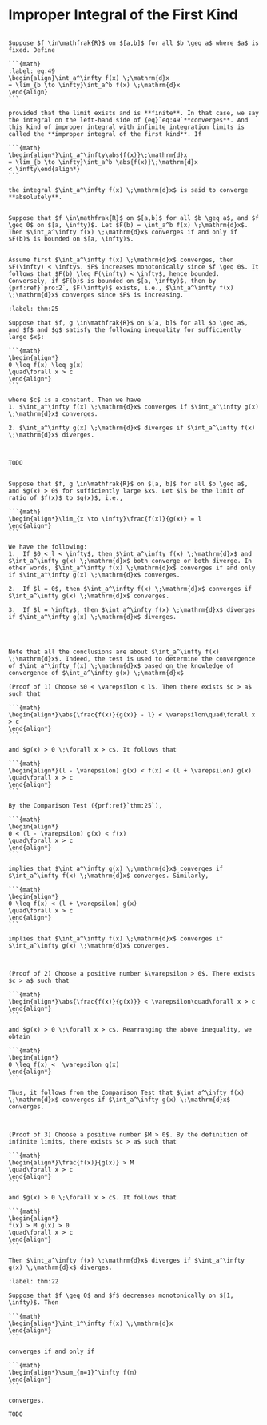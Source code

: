 # Improper Integral of the First Kind

````{prf:definition}

Suppose $f \in\mathfrak{R}$ on $[a,b]$ for all $b \geq a$ where $a$ is fixed. Define 

```{math}
:label: eq:49
\begin{align}\int_a^\infty f(x) \;\mathrm{d}x
= \lim_{b \to \infty}\int_a^b f(x) \;\mathrm{d}x
\end{align}
```

provided that the limit exists and is **finite**. In that case, we say the integral on the left-hand side of {eq}`eq:49`**converges**. And this kind of improper integral with infinite integration limits is called the **improper integral of the first kind**. If 

```{math}
\begin{align*}\int_a^\infty\abs{f(x)}\;\mathrm{d}x
= \lim_{b \to \infty}\int_a^b \abs{f(x)}\;\mathrm{d}x
< \infty\end{align*}
```

the integral $\int_a^\infty f(x) \;\mathrm{d}x$ is said to converge **absolutely**.

````

````{prf:theorem}

Suppose that $f \in\mathfrak{R}$ on $[a,b]$ for all $b \geq a$, and $f \geq 0$ on $[a, \infty)$. Let $F(b) = \int_a^b f(x) \;\mathrm{d}x$. Then $\int_a^\infty f(x) \;\mathrm{d}x$ converges if and only if $F(b)$ is bounded on $[a, \infty)$.

````

````{prf:proof}

Assume first $\int_a^\infty f(x) \;\mathrm{d}x$ converges, then $F(\infty) < \infty$. $F$ increases monotonically since $f \geq 0$. It follows that $F(b) \leq F(\infty) < \infty$, hence bounded. Conversely, if $F(b)$ is bounded on $[a, \infty)$, then by {prf:ref}`pro:2`, $F(\infty)$ exists, i.e., $\int_a^\infty f(x) \;\mathrm{d}x$ converges since $F$ is increasing.

````

````{prf:theorem}Comparison Test
:label: thm:25

Suppose that $f, g \in\mathfrak{R}$ on $[a, b]$ for all $b \geq a$, and $f$ and $g$ satisfy the following inequality for sufficiently large $x$:

```{math}
\begin{align*}
0 \leq f(x) \leq g(x)
\quad\forall x > c
\end{align*}
```

where $c$ is a constant. Then we have 
1. $\int_a^\infty f(x) \;\mathrm{d}x$ converges if $\int_a^\infty g(x) \;\mathrm{d}x$ converges.

2. $\int_a^\infty g(x) \;\mathrm{d}x$ diverges if $\int_a^\infty f(x) \;\mathrm{d}x$ diverges.



````

````{prf:proof}
TODO
````

````{prf:theorem}Ratio Test

Suppose that $f, g \in\mathfrak{R}$ on $[a, b]$ for all $b \geq a$, and $g(x) > 0$ for sufficiently large $x$. Let $l$ be the limit of ratio of $f(x)$ to $g(x)$, i.e., 

```{math}
\begin{align*}\lim_{x \to \infty}\frac{f(x)}{g(x)} = l
\end{align*}
```

We have the following:
1.  If $0 < l < \infty$, then $\int_a^\infty f(x) \;\mathrm{d}x$ and $\int_a^\infty g(x) \;\mathrm{d}x$ both converge or both diverge. In other words, $\int_a^\infty f(x) \;\mathrm{d}x$ converges if and only if $\int_a^\infty g(x) \;\mathrm{d}x$ converges.

2.  If $l = 0$, then $\int_a^\infty f(x) \;\mathrm{d}x$ converges if $\int_a^\infty g(x) \;\mathrm{d}x$ converges.

3.  If $l = \infty$, then $\int_a^\infty f(x) \;\mathrm{d}x$ diverges if $\int_a^\infty g(x) \;\mathrm{d}x$ diverges.



````

````{prf:remark}

Note that all the conclusions are about $\int_a^\infty f(x) \;\mathrm{d}x$. Indeed, the test is used to determine the convergence of $\int_a^\infty f(x) \;\mathrm{d}x$ based on the knowledge of convergence of $\int_a^\infty g(x) \;\mathrm{d}x$
````

````{prf:proof}
(Proof of 1) Choose $0 < \varepsilon < l$. Then there exists $c > a$ such that 

```{math}
\begin{align*}\abs{\frac{f(x)}{g(x)} - l} < \varepsilon\quad\forall x > c
\end{align*}
```

and $g(x) > 0 \;\forall x > c$. It follows that 

```{math}
\begin{align*}(l - \varepsilon) g(x) < f(x) < (l + \varepsilon) g(x)
\quad\forall x > c
\end{align*}
```

By the Comparison Test ({prf:ref}`thm:25`), 

```{math}
\begin{align*}
0 < (l - \varepsilon) g(x) < f(x)
\quad\forall x > c
\end{align*}
```

implies that $\int_a^\infty g(x) \;\mathrm{d}x$ converges if $\int_a^\infty f(x) \;\mathrm{d}x$ converges. Similarly,

```{math}
\begin{align*}
0 \leq f(x) < (l + \varepsilon) g(x)
\quad\forall x > c
\end{align*}
```

implies that $\int_a^\infty f(x) \;\mathrm{d}x$ converges if $\int_a^\infty g(x) \;\mathrm{d}x$ converges.



(Proof of 2) Choose a positive number $\varepsilon > 0$. There exists $c > a$ such that 

```{math}
\begin{align*}\abs{\frac{f(x)}{g(x)}} < \varepsilon\quad\forall x > c
\end{align*}
```

and $g(x) > 0 \;\forall x > c$. Rearranging the above inequality, we obtain

```{math}
\begin{align*}
0 \leq f(x) <  \varepsilon g(x)
\end{align*}
```

Thus, it follows from the Comparison Test that $\int_a^\infty f(x) \;\mathrm{d}x$ converges if $\int_a^\infty g(x) \;\mathrm{d}x$ converges. 



(Proof of 3) Choose a positive number $M > 0$. By the definition of infinite limits, there exists $c > a$ such that 

```{math}
\begin{align*}\frac{f(x)}{g(x)} > M
\quad\forall x > c
\end{align*}
```

and $g(x) > 0 \;\forall x > c$. It follows that 

```{math}
\begin{align*}
f(x) > M g(x) > 0
\quad\forall x > c
\end{align*}
```

Then $\int_a^\infty f(x) \;\mathrm{d}x$ diverges if $\int_a^\infty g(x) \;\mathrm{d}x$ diverges.

````

````{prf:theorem}Integral Test
:label: thm:22

Suppose that $f \geq 0$ and $f$ decreases monotonically on $[1, \infty)$. Then 

```{math}
\begin{align*}\int_1^\infty f(x) \;\mathrm{d}x
\end{align*}
```

converges if and only if 

```{math}
\begin{align*}\sum_{n=1}^\infty f(n)
\end{align*}
```

converges.

````

````{prf:proof}
TODO
````
